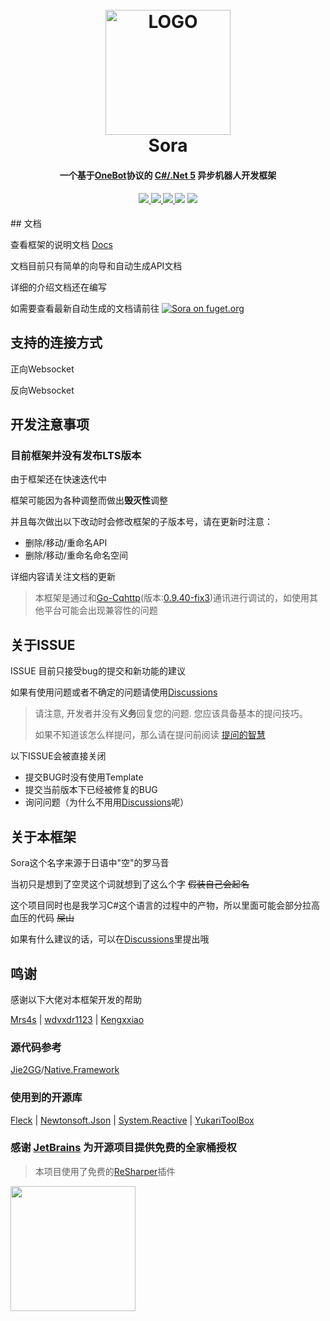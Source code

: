 <h1 align="center">
	<br>
	<img width="200" src="Sora/icon.png" alt="LOGO">
	<br>
	Sora
	<h4 align="center">
        一个基于<a href="https://github.com/howmanybots/onebot">OneBot</a>协议的 <a href="https://dotnet.microsoft.com/download/dotnet/5.0">C#/.Net 5</a> 异步机器人开发框架
	</h4>
	<h4 align="center">
	<a href="https://www.nuget.org/packages/Sora/">
		<img src="https://img.shields.io/nuget/v/Sora?style=for-the-badge&color=ff69b4">
	</a>
	<a href="https://github.com/howmanybots/onebot">
		<img src="https://img.shields.io/badge/OneBot-v11-black?style=for-the-badge">
	</a>
	<a href="https://opensource.org/licenses/AGPL-3.0">
		<img src="https://img.shields.io/github/license/Yukari316/Sora?style=for-the-badge&color=blueviolet">
	</a>
	<img src="https://img.shields.io/github/stars/Yukari316/Sora?style=for-the-badge">
	<img src="https://img.shields.io/github/workflow/status/Yukari316/Sora/.NET%20Core/master?style=for-the-badge">
	</h4>
</h1>
## 文档

查看框架的说明文档 [Docs](https://sora-docs.yukari.one/)

文档目前只有简单的向导和自动生成API文档

详细的介绍文档还在编写

如需要查看最新自动生成的文档请前往 [![Sora on fuget.org](https://www.fuget.org/packages/Sora/badge.svg)](https://www.fuget.org/packages/Sora)

## 支持的连接方式

正向Websocket

反向Websocket

## 开发注意事项

### **目前框架并没有发布LTS版本**

由于框架还在快速迭代中

框架可能因为各种调整而做出**毁灭性**调整

并且每次做出以下改动时会修改框架的子版本号，请在更新时注意：

 - 删除/移动/重命名API
 - 删除/移动/重命名命名空间

 

详细内容请关注文档的更新

> 本框架是通过和[Go-Cqhttp](https://github.com/Mrs4s/go-cqhttp)(版本:[0.9.40-fix3](https://github.com/Mrs4s/go-cqhttp/releases/tag/v0.9.40-fix3))通讯进行调试的，如使用其他平台可能会出现兼容性的问题

## 关于ISSUE

ISSUE 目前只接受bug的提交和新功能的建议

如果有使用问题或者不确定的问题请使用[Discussions](https://github.com/Yukari316/Sora/discussions)

> 请注意, 开发者并没有**义务**回复您的问题. 您应该具备基本的提问技巧。
>
> 如果不知道该怎么样提问，那么请在提问前阅读 [提问的智慧](https://github.com/ryanhanwu/How-To-Ask-Questions-The-Smart-Way/blob/master/README-zh_CN.md)

以下ISSUE会被直接关闭

- 提交BUG时没有使用Template
- 提交当前版本下已经被修复的BUG
- 询问问题（为什么不用用[Discussions](https://github.com/Yukari316/Sora/discussions)呢）

## 关于本框架

Sora这个名字来源于日语中"空"的罗马音

当初只是想到了空灵这个词就想到了这么个字 ~~假装自己会起名~~

这个项目同时也是我学习C#这个语言的过程中的产物，所以里面可能会部分拉高血压的代码 ~~屎山~~

如果有什么建议的话，可以在[Discussions](https://github.com/Yukari316/Sora/discussions)里提出哦

## 鸣谢

感谢以下大佬对本框架开发的帮助

[Mrs4s](https://github.com/Mrs4s) | [wdvxdr1123](https://github.com/wdvxdr1123) | [Kengxxiao](https://github.com/Kengxxiao)

### 源代码参考

[Jie2GG](https://github.com/Jie2GG)/[Native.Framework](https://github.com/Jie2GG/Native.Framework)

### 使用到的开源库

[Fleck](https://github.com/statianzo/Fleck) | [Newtonsoft.Json](https://www.newtonsoft.com/json) | [System.Reactive](https://github.com/dotnet/reactive) | [YukariToolBox](https://github.com/DeepOceanSoft/YukariToolBox)

### 感谢 [JetBrains](https://www.jetbrains.com/?from=mirai) 为开源项目提供免费的全家桶授权

> 本项目使用了免费的[ReSharper](https://www.jetbrains.com/resharper/)插件

[<img src=".github/jetbrains-variant-3.png" width="200"/>](https://www.jetbrains.com/)